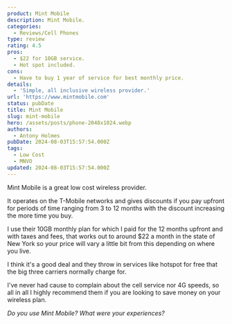 ```yaml
---
product: Mint Mobile
description: Mint Mobile.
categories:
  - Reviews/Cell Phones
type: review
rating: 4.5
pros:
  - $22 for 10GB service.
  - Hot spot included.
cons:
  - Have to buy 1 year of service for best monthly price.
details:
  - 'Simple, all inclusive wireless provider.'
url: 'https://www.mintmobile.com'
status: pubDate
title: Mint Mobile
slug: mint-mobile
hero: /assets/posts/phone-2048x1024.webp
authors:
  - Antony Holmes
pubDate: 2024-08-03T15:57:54.000Z
tags:
  - Low Cost
  - MNVO
updated: 2024-08-03T15:57:54.000Z
---
```


Mint Mobile is a great low cost wireless provider.

<!-- end -->

It operates on the T-Mobile networks and gives discounts if you pay upfront for periods of time ranging from 3 to 12 months with the discount increasing the more time you buy.

I use their 10GB monthly plan for which I paid for the 12 months upfront and with taxes and fees, that works out to around $22 a month in the state of New York so your price will vary a little bit from this depending on where you live.

I think it's a good deal and they throw in services like hotspot for free that the big three carriers normally charge for.

I've never had cause to complain about the cell service nor 4G speeds, so all in all I highly recommend them if you are looking to save money on your wireless plan.

*Do you use Mint Mobile? What were your experiences?*

